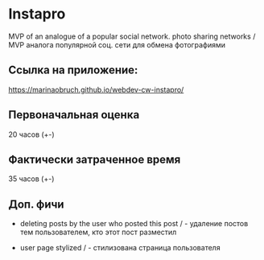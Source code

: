 # Instapro

MVP of an analogue of a popular social network. photo sharing networks /
MVP аналога популярной соц. сети для обмена фотографиями

## Ссылка на приложение:

https://marinaobruch.github.io/webdev-cw-instapro/

## Первоначальная оценка
20 часов (+-)

## Фактически затраченное время
35 часов (+-)

## Доп. фичи
  - deleting posts by the user who posted this post /   - удаление постов тем пользователем, кто этот пост разместил

  - user page stylized /   - стилизована страница пользователя

